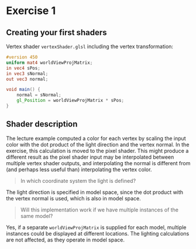 # Exercise 1

## Creating your first shaders

Vertex shader `vertexShader.glsl` including the vertex transformation:

```glsl
#version 450
uniform mat4 worldViewProjMatrix;
in vec4 sPos;
in vec3 sNormal;
out vec3 normal;

void main() {
    normal = sNormal;
    gl_Position = worldViewProjMatrix * sPos;
}
```

## Shader description

The lecture example computed a color for each vertex by scaling the input color with the
dot product of the light direction and the vertex normal.
In the exercise, this calculation is moved to the pixel shader.
This might produce a different result as the pixel shader input may be interpolated between
multiple vertex shader outputs, and interpolating the normal is different from (and perhaps less
useful than) interpolating the vertex color.


> In which coordinate system the light is defined?

The light direction is specified in model space, since the dot product with the vertex normal is
used, which is also in model space.

> Will this implementation work if we have multiple instances of the same model?

Yes, if a separate `worldViewProjMatrix` is supplied for each model, multiple instances could be
displayed at different locations. The lighting calculations are not affected, as they operate in
model space.
